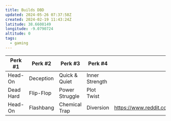```yaml
---
title: Builds DBD
updated: 2024-05-26 07:37:58Z
created: 2024-02-19 11:43:24Z
latitude: 38.6608149
longitude: -9.0790724
altitude: 0
tags:
  - gaming
---
```



| Perk #1   | Perk #2   | Perk #3        | Perk #4        | Reference                                                                                 |
| --------- | --------- | -------------- | -------------- | ----------------------------------------------------------------------------------------- |
| Head-On   | Deception | Quick & Quiet  | Inner Strength |                                                                                           |
| Dead Hard | Flip-Flop | Power Struggle | Plot Twist     |                                                                                           |
| Head-On   | Flashbang | Chemical Trap  | Diversion      | https://www.reddit.com/r/deadbydaylight/comments/1h5o6nx/fun_combo_that_helps_win_chases/ |
